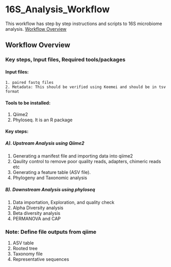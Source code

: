 # 16S_Analysis_Workflow
This workflow has step by step instructions and scripts to 16S microbiome analysis.
[Workflow Overview](#Workflow-Overview)


## Workflow Overview

### Key steps, Input files, Required tools/packages
#### Input files:
```
1. paired fastq files
2. Metadata: This should be verified using Keemei and should be in tsv format
```

#### Tools to be installed:
1. Qiime2
2. Phyloseq. It is an R package

#### Key steps:
##### A). Upstream Analysis using Qiime2
1. Generating a manifest file and importing data into qiime2
2. Qaulity control to remove poor quality reads, adapters, chimeric reads etc
3. Generating a feature table (ASV file).
4. Phylogeny and Taxonomic analysis

##### B). Downstream Analysis using phyloseq
1. Data importation, Exploration, and quality check
2. Alpha Diversity analysis
3. Beta diversity analysis
4. PERMANOVA and CAP

### Note: Define file outputs from qiime
1. ASV table
2. Rooted tree
3. Taxonomy file
4. Representative sequences


